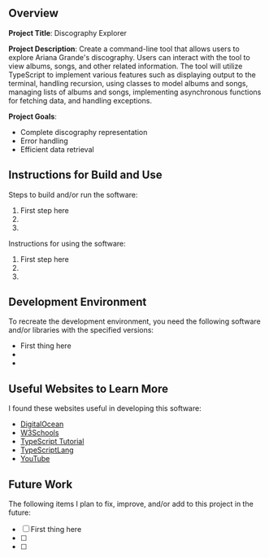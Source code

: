 ## Overview

**Project Title**:  Discography Explorer

**Project Description**:
Create a command-line tool that allows users to explore Ariana Grande's discography. Users can interact with the tool to view albums, songs, and other related information. The tool will utilize TypeScript to implement various features such as displaying output to the terminal, handling recursion, using classes to model albums and songs, managing lists of albums and songs, implementing asynchronous functions for fetching data, and handling exceptions.

**Project Goals**:
- Complete discography representation
- Error handling
- Efficient data retrieval

## Instructions for Build and Use

Steps to build and/or run the software:

1. First step here
2.
3.

Instructions for using the software:

1. First step here
2.
3.

## Development Environment 

To recreate the development environment, you need the following software and/or libraries with the specified versions:

* First thing here
*
*

## Useful Websites to Learn More

I found these websites useful in developing this software:

* [DigitalOcean](https://www.digitalocean.com/community/tutorials/typescript-new-project)
* [W3Schools](https://www.w3schools.com/typescript/)
* [TypeScript Tutorial](https://www.typescripttutorial.net/)
* [TypeScriptLang](https://www.typescriptlang.org/docs/handbook/typescript-in-5-minutes.html)
* [YouTube](youtube.com)

## Future Work

The following items I plan to fix, improve, and/or add to this project in the future:

* [ ] First thing here
* [ ]
* [ ]

